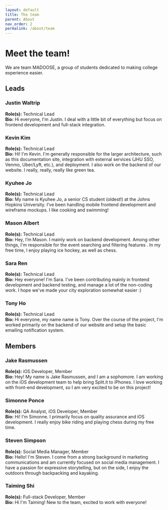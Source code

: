 ```yaml
---
layout: default
title: The team
parent: About
nav_order: 2
permalink: /about/team
---
```


# Meet the team!

We are team MADOOSE, a group of students dedicated to making college experience easier.

## Leads

### Justin Waltrip
**Role(s):** Technical Lead  
**Bio:** Hi everyone, I'm Justin.  I deal with a little bit of everything but focus on frontend development and full-stack integration.

### Kevin Kim
**Role(s):** Technical Lead  
**Bio:** Hi! I'm Kevin. I'm generally responsible for the larger architecture, such as this documentation site, integration with external services (JHU SSO, Venmo, Uber/Lyft, etc.), and deployment. I also work on the backend of our website. I really, really, really like green tea.

### Kyuhee Jo
**Role(s):** Technical Lead  
**Bio:** My name is Kyuhee Jo, a senior CS student (oldest!) at the Johns Hopkins University. I’ve been handling mobile frontend development and wireframe mockups. I like cooking and swimming!

### Mason Albert
**Role(s):** Technical Lead  
**Bio:** Hey, I’m Mason. I mainly work on backend development. Among other things, I'm responsible for the event searching and filtering features . In my free time, I enjoy playing ice hockey, as well as chess.

### Sara Ren
**Role(s):** Technical Lead  
**Bio:** Hey everyone! I'm Sara. I've been contributing mainly in frontend development and backend testing, and manage a lot of the non-coding work. I hope we've made your city exploration somewhat easier :)

### Tony Ho
**Role(s):** Technical Lead  
**Bio:** Hi everyone, my name name is Tony. Over the course of the project, I'm worked primarily on the backend of our website and setup the basic emailing notification system. 

## Members

### Jake Rasmussen
**Role(s):** iOS Developer, Member  
**Bio:** Hey! My name is Jake Rasmussen, and I am a sophomore. I am working on the iOS development team to help bring Split.it to iPhones. I love working with front-end development, so I am very excited to be on this project!

### Simonne Ponce
**Role(s):** QA Analyst, iOS Developer, Member  
**Bio:** Hi! I’m Simonne. I primarily focus on quality assurance and iOS development. I really enjoy bike riding and playing chess during my free time.

### Steven Simpson
**Role(s):** Social Media Manager, Member  
**Bio:** Hello! I'm Steven. I come from a strong background in marketing communications and am currently focused on social media management. I have a passion for expressive storytelling, but on the side, I enjoy the outdoors through backpacking and kayaking.

### Taiming Shi
**Role(s):** Full-stack Developer, Member  
**Bio:** Hi I'm Taiming! New to the team, excited to work with everyone!
